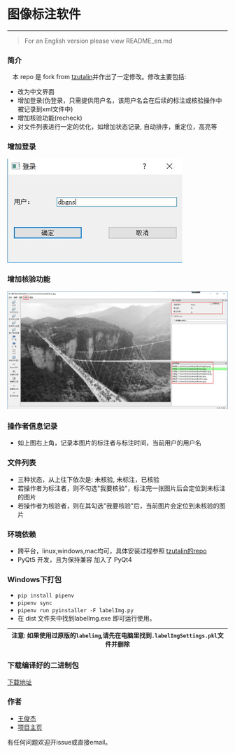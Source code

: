 # 图像标注软件
------------------------------
> For an English version please view README_en.md

### 简介
&nbsp;&nbsp; 本 repo 是 fork from [tzutalin](https://github.com/tzutalin/labelImg)并作出了一定修改。修改主要包括:
* 改为中文界面
* 增加登录(伪登录，只需提供用户名，该用户名会在后续的标注或核验操作中被记录到xml文件中)
* 增加核验功能(recheck)
* 对文件列表进行一定的优化，如增加状态记录, 自动排序，重定位，高亮等

### 增加登录
 ![login](ManualImages/login.jpg)

### 增加核验功能
 ![re-check](ManualImages/check.jpg)

### 操作者信息记录
* 如上图右上角，记录本图片的标注者与标注时间，当前用户的用户名

### 文件列表
* 三种状态，从上往下依次是: 未核验, 未标注，已核验
* 若操作者为标注者，则不勾选"我要核验"，标注完一张图片后会定位到未标注的图片
* 若操作者为核验者，则在其勾选"我要核验"后，当前图片会定位到未核验的图片

### 环境依赖
* 跨平台，linux,windows,mac均可，具体安装过程参照 [tzutalin的repo](https://github.com/tzutalin/labelImg)
* PyQt5 开发，且为保持兼容 加入了 PyQt4

### Windows下打包
* `pip install pipenv`
* `pipenv sync`
* `pipenv run pyinstaller -F labelImg.py`
* 在 dist 文件夹中找到labelImg.exe 即可运行使用。

| 注意: 如果使用过原版的`labelimg`,请先在电脑里找到`.labelImgSettings.pkl`文件并删除  |
| --- |

### 下载编译好的二进制包
[下载地址](https://github.com/SuJiKiNen/My-LabelImg/releases/download/qt5_build/labelimg.zip)


### 作者
* [王俊杰](http://120.79.231.160)
* [项目主页](http://120.79.231.160/labelImg)

有任何问题欢迎开issue或直接email。
